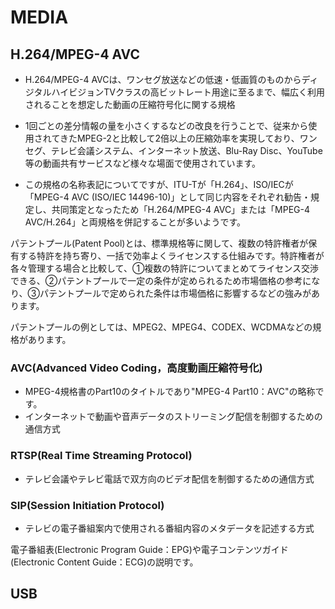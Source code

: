 # MEDIA

## H.264/MPEG-4 AVC
- H.264/MPEG-4 AVCは、ワンセグ放送などの低速・低画質のものからディジタルハイビジョンTVクラスの高ビットレート用途に至るまで、幅広く利用されることを想定した動画の圧縮符号化に関する規格
- 1回ごとの差分情報の量を小さくするなどの改良を行うことで、従来から使用されてきたMPEG-2と比較して2倍以上の圧縮効率を実現しており、ワンセグ、テレビ会議システム、インターネット放送、Blu-Ray Disc、YouTube等の動画共有サービスなど様々な場面で使用されています。

- この規格の名称表記についてですが、ITU-Tが「H.264」、ISO/IECが「MPEG-4 AVC (ISO/IEC 14496-10)」として同じ内容をそれぞれ勧告・規定し、共同策定となったため「H.264/MPEG-4 AVC」または「MPEG-4 AVC/H.264」と両規格を併記することが多いようです。


パテントプール(Patent Pool)とは、標準規格等に関して、複数の特許権者が保有する特許を持ち寄り、一括で効率よくライセンスする仕組みです。特許権者が各々管理する場合と比較して、①複数の特許についてまとめてライセンス交渉できる、②パテントプールで一定の条件が定められるため市場価格の参考になり、③パテントプールで定められた条件は市場価格に影響するなどの強みがあります。

パテントプールの例としては、MPEG2、MPEG4、CODEX、WCDMAなどの規格があります。




### AVC(Advanced Video Coding，高度動画圧縮符号化)
- MPEG-4規格書のPart10のタイトルであり"MPEG-4 Part10：AVC"の略称です。
- インターネットで動画や音声データのストリーミング配信を制御するための通信方式


### RTSP(Real Time Streaming Protocol)
- テレビ会議やテレビ電話で双方向のビデオ配信を制御するための通信方式

### SIP(Session Initiation Protocol)
- テレビの電子番組案内で使用される番組内容のメタデータを記述する方式




電子番組表(Electronic Program Guide：EPG)や電子コンテンツガイド(Electronic Content Guide：ECG)の説明です。


## USB  
